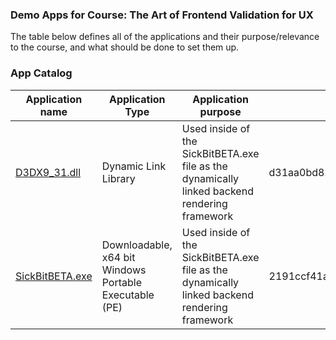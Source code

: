 ### Demo Apps for Course: The Art of Frontend Validation for UX

The table below defines all of the applications and their purpose/relevance to the course, and what should be done to set them up.

### App Catalog 

| Application name | Application Type  | Application purpose | Sha 1 Hash |
| ---------------- | ----------------- | ------------------- | ---------------- | 
| [D3DX9_31.dll](./D3DX9_31.dll) | Dynamic Link Library | Used inside of the SickBitBETA.exe file as the dynamically linked backend rendering framework | d31aa0bd82d6c968b882c57091252190d74458a3 |
| [SickBitBETA.exe](./D3DX9_31.dll) | Downloadable, x64 bit Windows Portable Executable (PE) |  Used inside of the SickBitBETA.exe file as the dynamically linked backend rendering framework | 2191ccf41ab329bc283001642f6b7903bb24f8a1 |
